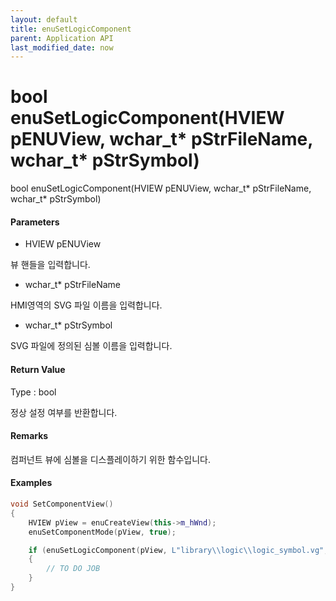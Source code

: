 ```yaml
---
layout: default
title: enuSetLogicComponent
parent: Application API
last_modified_date: now
---
```

# bool enuSetLogicComponent\(HVIEW pENUView, wchar\_t\* pStrFileName, wchar\_t\* pStrSymbol\)

bool enuSetLogicComponent\(HVIEW pENUView, wchar\_t\* pStrFileName, wchar\_t\* pStrSymbol\)

#### Parameters

* HVIEW pENUView

뷰 핸들을 입력합니다.

* wchar\_t\* pStrFileName

HMI영역의 SVG 파일 이름을 입력합니다.

* wchar\_t\* pStrSymbol

SVG 파일에 정의된 심볼 이름을 입력합니다.

#### Return Value

Type : bool

정상 설정 여부를 반환합니다.

#### Remarks

컴퍼넌트 뷰에 심볼을 디스플레이하기 위한 함수입니다.

#### Examples

```cpp
void SetComponentView()
{
    HVIEW pView = enuCreateView(this->m_hWnd);
    enuSetComponentMode(pView, true);

    if (enuSetLogicComponent(pView, L"library\\logic\\logic_symbol.vg", L"ADDER"))
    {
        // TO DO JOB
    }    
}
```



